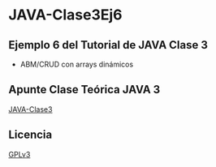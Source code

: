 # JAVA-Clase3Ej6
## Ejemplo 6 del Tutorial de JAVA Clase 3

  * ABM/CRUD con arrays dinámicos

## Apunte Clase Teórica JAVA 3
[JAVA-Clase3](https://profmatiasgarcia.com.ar/uploads/tutoriales/ClaseTeoricaJAVA3.pdf)

## Licencia
[GPLv3](https://www.gnu.org/licenses/gpl-3.0.en.html)
